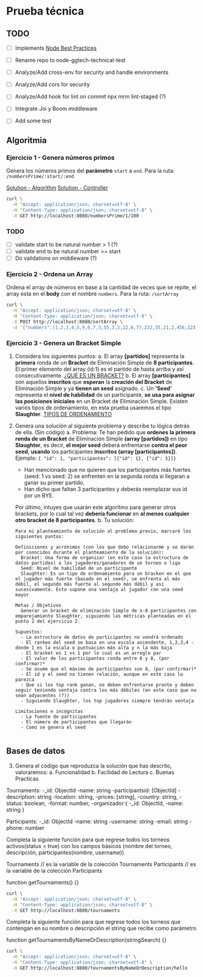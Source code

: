 # Prueba técnica

## TODO

- [ ] Implements [Node Best Practices](https://github.com/goldbergyoni/nodebestpractices)
- [ ] Rename repo to node-ggtech-technical-test
- [ ] Analyze/Add cross-env for security and handle environments
- [ ] Analyze/Add cors for security
- [ ] Analyze/Add hook for lint on commit npx mrm lint-staged (?)

- [ ] Integrate Joi y Boom middleware

- [ ] Add some test

## Algoritmia

### Ejercicio 1 - Genera números primos

Genera los números primos del **parámetro** `start` a `end`.
Para la ruta: `/numbersPrime/:start/:end`

[Solution - Algorithm](./api/prime-numbers/utils/index.js)
[Solution - Controller](./api/prime-numbers/prime-numbers-controller.js)

```sh
curl \
  -H "Accept: application/json; charset=utf-8" \
  -H "Content-Type: application/json; charset=utf-8" \
  -X GET http://localhost:8080/numbersPrime/1/100
```

### TODO

- [ ] validate start to be natural number > 1 (?)
- [ ] validate end to be natural number >= start
- [ ] Do validations on middleware (?)

### Ejercicio 2 - Ordena un Array

Ordena el array de números en base a la cantidad de veces que se repite, el array esta en el **body** con el nombre `numbers`.
Para la ruta: `/sortArray`

```sh
curl \
  -H "Accept: application/json; charset=utf-8" \
  -H "Content-Type: application/json; charset=utf-8" \
  -X POST http://localhost:8080/sortArray \
  -d '{"numbers":[1,2,3,4,5,9,6,7,3,55,3,2,22,6,77,232,35,21,2,456,123,4,5]}' 
```

### Ejercicio 3 - Genera un Bracket Simple

1. Considera los siguientes puntos:
  a. El array **[partidos]** representa la **primera** ronda de un **Bracket** de Eliminación Simple de **8 participantes**.
  El primer elemento del array (id:1) es el partido de hasta arriba y así consecutivamente.
  [¿QUÉ ES UN BRACKET?](https://matchplay.events/handbook/single-elimination-bracket)
  b. El array **[participantes]** son aquellos **inscritos** que **esperan** la **creación del Bracket** de Eliminación Simple y ya **tienen un seed** asignado.
  c. Un **'Seed'** representa el **nivel de habilidad** de un participante, **se usa para asignar las posiciones iniciales** en un Bracket de Eliminación Simple. Existen varios tipos de ordenamiento, en esta prueba usaremos el tipo **Slaughter**.
  [TIPOS DE ORDENAMIENTO](https://matchplay.events/handbook/player-pairing)

2. Genera una solución al siguiente problema y describe tu lógica detrás de ella. (Sin código)
  a. Problema: Te han pedido que **ordenes** **la primera ronda de un Bracket** de Eliminación Simple **(array [partidos])** en tipo **Slaughter**, es decir, **el mejor seed** deberá enfrentarse **contra el peor seed**, **usando** los participantes **inscritos (array [participantes])**.
  Ejemplo: `{ "id": 1, "participantes": [{"id": 1}, {"id": 5}]}`
     - Han mencionado que no quieren que los participantes más fuertes (seed: 1 vs seed: 2) se enfrenten en
   la segunda ronda si llegaran a ganar su primer partido.
     - Han dicho que faltan 3 participantes y deberás reemplazar sus id por un BYE.
  
    Por último, intuyes que usarán este algoritmo para generar otros brackets, por lo cual tal vez **debería funcionar** en **al menos cualquier otro bracket de 8 participantes**.
  b. Tu solución:
    ~~~
    Para mi planteamiento de solución al problema previo, marcaré los siguientes puntos:
    
    Definiciones y acrónimos (con los que debo relacionarme y se darán por conocidos durante el planteamiento de la solución):
      Bracket: Una forma de organizar (en este caso la estructura de datos partidos) a los jugadores/ganadores de un torneo o liga
      Seed: Nivel de habilidad de un participante
      Slaughter: Es un tipo de ordenamiento para un bracken en el que el jugador más fuerte (basado en el seed), se enfrenta al más débil, el segundo más fuerte al segundo más débil y así sucesivamente. Esto supone una ventaja al jugador con una seed mayor
    
    Metas / Objetivos
      Generar un bracket de eliminación Simple de n-8 participantes con emparejamiento Slaughter, siguiendo las métricas planteadas en el punto 2 del ejercicio 2.
    
    Supuestos:
      - La estructura de datos de participantes no vendrá ordenado
      - El rankeo del seed se basa en una escala ascendente, 1,2,3,4 - dónde 1 es la escala o puntuación más alta y n la más baja
      - El bracket es 1 vs 1 por lo cual es un arreglo par
      - El valor de los participantes ronda entre 6 y 8, (por confirmar)*
      - Se asume que el máximo de participantes son 8, (por confirmar)*
      - El id y el seed no tienen relación, aunque en este caso lo parezca
      - Que si los top rank ganan, no deben enfrentarse pronto y deben seguir teniendo ventaja contra los más débiles (en este caso que no sean adyacentes (?))
      - Siguiendo Slaughter, los top jugadores siempre tendrán ventaja
    
    Limitaciones e incógnitas
      - La fuente de participantes
      - El número de participantes que llegarán
      - Como se genera el seed
    ~~~

    ~~~
    ~~~

## Bases de datos

3. Genera el código que reproduzca la solución que has descrito, valoraremos:
  a. Funcionalidad
  b. Facilidad de Lectura
  c. Buenas Practicas 

Tournaments:
-_id: ObjectId
-name: string
-participantsid: [ObjectId]
-description: string
-location: string,
-prices: [string],
-country: string,
-status: boolean,
-format: number,
-organizador:{
  -_id: ObjectId,
  -name: string
}

Participants:
-_id: ObjectId
-name: string
-username: string
-email: string
-phone: number

Completa la siguiente función para que regrese todos los torneos activos(status = true) con los campos básicos
(nombre del torneo, descripción, participantes(nombre, username))

Tournaments // es la variable de la colección Tournaments
Participants // es la variable de la colección Participants

function getTournaments() {}

```sh
curl \
  -H "Accept: application/json; charset=utf-8" \
  -H "Content-Type: application/json; charset=utf-8" \
  -X GET http://localhost:8080/tournaments
```

Completa la siguiente función para que regrese todos los torneos que contengan en su nombre o descripción
el string que recibe como parámetro

function getTournamentsByNameOrDescription(stringSearch) {}

```sh
curl \
  -H "Accept: application/json; charset=utf-8" \
  -H "Content-Type: application/json; charset=utf-8" \
  -X GET http://localhost:8080/tournamentsByNameOrDescription/hello
```
